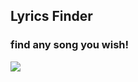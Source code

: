 ## Lyrics Finder
 <h3>find any song you wish! </h3>
 
 <img src="https://i.imgur.com/1kVJ2RR.png"/>
